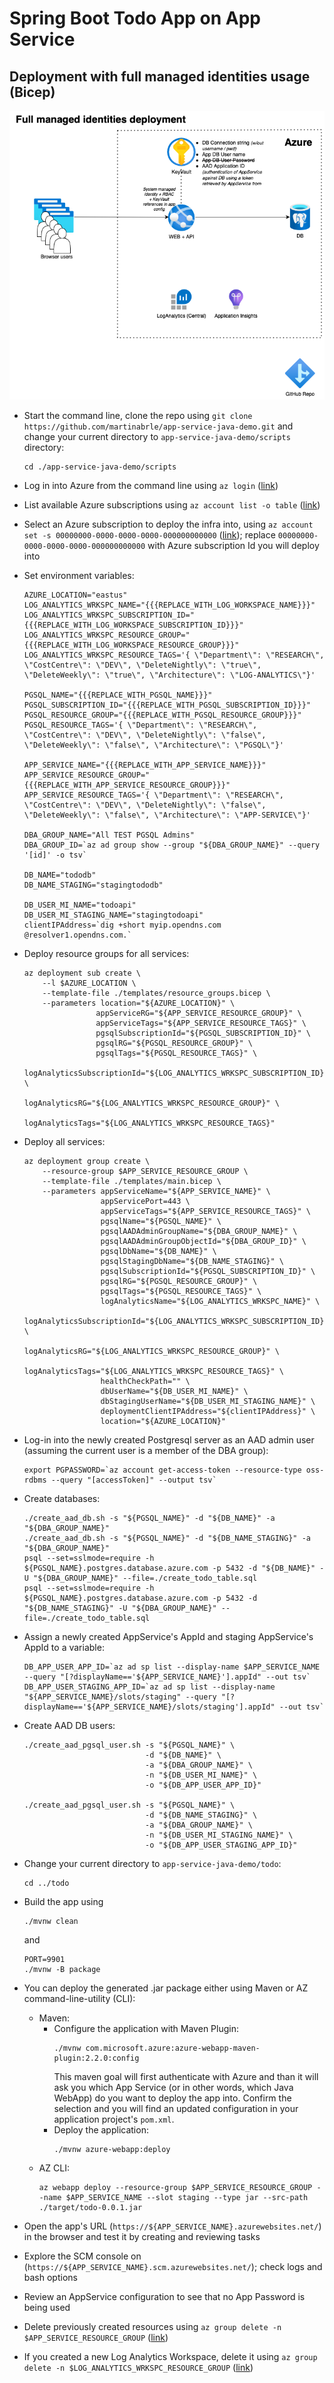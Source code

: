 # Spring Boot Todo App on App Service
## Deployment with full managed identities usage (Bicep)

![Architecture Diagram](../../diagrams/tiny-java-app-service-managed-identities.png)

* Start the command line, clone the repo using ```git clone https://github.com/martinabrle/app-service-java-demo.git``` and change your current directory to ```app-service-java-demo/scripts``` directory:
    ```
    cd ./app-service-java-demo/scripts
    ```
* Log in into Azure from the command line using ```az login``` ([link](https://docs.microsoft.com/en-us/cli/azure/authenticate-azure-cli))
* List available Azure subscriptions using ```az account list -o table``` ([link](https://docs.microsoft.com/en-us/cli/azure/account#az-account-list))
* Select an Azure subscription to deploy the infra into, using ```az account set -s 00000000-0000-0000-0000-000000000000```
  ([link](https://docs.microsoft.com/en-us/cli/azure/account#az-account-set)); replace ```00000000-0000-0000-0000-000000000000``` with Azure subscription Id you will deploy into
* Set environment variables:
    ```
    AZURE_LOCATION="eastus"
    LOG_ANALYTICS_WRKSPC_NAME="{{{REPLACE_WITH_LOG_WORKSPACE_NAME}}}"
    LOG_ANALYTICS_WRKSPC_SUBSCRIPTION_ID="{{{REPLACE_WITH_LOG_WORKSPACE_SUBSCRIPTION_ID}}}"
    LOG_ANALYTICS_WRKSPC_RESOURCE_GROUP="{{{REPLACE_WITH_LOG_WORKSPACE_RESOURCE_GROUP}}}"
    LOG_ANALYTICS_WRKSPC_RESOURCE_TAGS='{ \"Department\": \"RESEARCH\", \"CostCentre\": \"DEV\", \"DeleteNightly\": \"true\",  \"DeleteWeekly\": \"true\", \"Architecture\": \"LOG-ANALYTICS\"}'
    
    PGSQL_NAME="{{{REPLACE_WITH_PGSQL_NAME}}}"
    PGSQL_SUBSCRIPTION_ID="{{{REPLACE_WITH_PGSQL_SUBSCRIPTION_ID}}}"
    PGSQL_RESOURCE_GROUP="{{{REPLACE_WITH_PGSQL_RESOURCE_GROUP}}}"
    PGSQL_RESOURCE_TAGS='{ \"Department\": \"RESEARCH\", \"CostCentre\": \"DEV\", \"DeleteNightly\": \"false\",  \"DeleteWeekly\": \"false\", \"Architecture\": \"PGSQL\"}'

    APP_SERVICE_NAME="{{{REPLACE_WITH_APP_SERVICE_NAME}}}"
    APP_SERVICE_RESOURCE_GROUP="{{{REPLACE_WITH_APP_SERVICE_RESOURCE_GROUP}}}"
    APP_SERVICE_RESOURCE_TAGS='{ \"Department\": \"RESEARCH\", \"CostCentre\": \"DEV\", \"DeleteNightly\": \"false\",  \"DeleteWeekly\": \"false\", \"Architecture\": \"APP-SERVICE\"}'

    DBA_GROUP_NAME="All TEST PGSQL Admins"
    DBA_GROUP_ID=`az ad group show --group "${DBA_GROUP_NAME}" --query '[id]' -o tsv`

    DB_NAME="tododb"
    DB_NAME_STAGING="stagingtododb"

    DB_USER_MI_NAME="todoapi"
    DB_USER_MI_STAGING_NAME="stagingtodoapi"
    clientIPAddress=`dig +short myip.opendns.com @resolver1.opendns.com.`
    ```
* Deploy resource groups for all services:
    ```
    az deployment sub create \
        --l $AZURE_LOCATION \
        --template-file ./templates/resource_groups.bicep \
        --parameters location="${AZURE_LOCATION}" \
                    appServiceRG="${APP_SERVICE_RESOURCE_GROUP}" \
                    appServiceTags="${APP_SERVICE_RESOURCE_TAGS}" \
                    pgsqlSubscriptionId="${PGSQL_SUBSCRIPTION_ID}" \
                    pgsqlRG="${PGSQL_RESOURCE_GROUP}" \
                    pgsqlTags="${PGSQL_RESOURCE_TAGS}" \
                    logAnalyticsSubscriptionId="${LOG_ANALYTICS_WRKSPC_SUBSCRIPTION_ID}" \
                    logAnalyticsRG="${LOG_ANALYTICS_WRKSPC_RESOURCE_GROUP}" \
                    logAnalyticsTags="${LOG_ANALYTICS_WRKSPC_RESOURCE_TAGS}"
    ```
* Deploy all services:
    ```
    az deployment group create \
        --resource-group $APP_SERVICE_RESOURCE_GROUP \
        --template-file ./templates/main.bicep \
        --parameters appServiceName="${APP_SERVICE_NAME}" \
                     appServicePort=443 \
                     appServiceTags="${APP_SERVICE_RESOURCE_TAGS}" \
                     pgsqlName="${PGSQL_NAME}" \
                     pgsqlAADAdminGroupName="${DBA_GROUP_NAME}" \
                     pgsqlAADAdminGroupObjectId="${DBA_GROUP_ID}" \
                     pgsqlDbName="${DB_NAME}" \
                     pgsqlStagingDbName="${DB_NAME_STAGING}" \
                     pgsqlSubscriptionId="${PGSQL_SUBSCRIPTION_ID}" \
                     pgsqlRG="${PGSQL_RESOURCE_GROUP}" \
                     pgsqlTags="${PGSQL_RESOURCE_TAGS}" \
                     logAnalyticsName="${LOG_ANALYTICS_WRKSPC_NAME}" \
                     logAnalyticsSubscriptionId="${LOG_ANALYTICS_WRKSPC_SUBSCRIPTION_ID}" \
                     logAnalyticsRG="${LOG_ANALYTICS_WRKSPC_RESOURCE_GROUP}" \
                     logAnalyticsTags="${LOG_ANALYTICS_WRKSPC_RESOURCE_TAGS}" \
                     healthCheckPath="" \
                     dbUserName="${DB_USER_MI_NAME}" \
                     dbStagingUserName="${DB_USER_MI_STAGING_NAME}" \
                     deploymentClientIPAddress="${clientIPAddress}" \
                     location="${AZURE_LOCATION}"
    ```
* Log-in into the newly created Postgresql server as an AAD admin user (assuming the current user is a member of the DBA group):
    ```
    export PGPASSWORD=`az account get-access-token --resource-type oss-rdbms --query "[accessToken]" --output tsv`
    ```
* Create databases:
    ```
    ./create_aad_db.sh -s "${PGSQL_NAME}" -d "${DB_NAME}" -a "${DBA_GROUP_NAME}"
    ./create_aad_db.sh -s "${PGSQL_NAME}" -d "${DB_NAME_STAGING}" -a "${DBA_GROUP_NAME}"
    psql --set=sslmode=require -h ${PGSQL_NAME}.postgres.database.azure.com -p 5432 -d "${DB_NAME}" -U "${DBA_GROUP_NAME}" --file=./create_todo_table.sql
    psql --set=sslmode=require -h ${PGSQL_NAME}.postgres.database.azure.com -p 5432 -d "${DB_NAME_STAGING}" -U "${DBA_GROUP_NAME}" --file=./create_todo_table.sql
    ```
* Assign a newly created AppService's AppId and staging AppService's AppId to a variable:
    ```
    DB_APP_USER_APP_ID=`az ad sp list --display-name $APP_SERVICE_NAME --query "[?displayName=='${APP_SERVICE_NAME}'].appId" --out tsv`
    DB_APP_USER_STAGING_APP_ID=`az ad sp list --display-name "${APP_SERVICE_NAME}/slots/staging" --query "[?displayName=='${APP_SERVICE_NAME}/slots/staging'].appId" --out tsv`
    ```
* Create AAD DB users:
    ```
    ./create_aad_pgsql_user.sh -s "${PGSQL_NAME}" \
                               -d "${DB_NAME}" \
                               -a "${DBA_GROUP_NAME}" \
                               -n "${DB_USER_MI_NAME}" \
                               -o "${DB_APP_USER_APP_ID}"

    ./create_aad_pgsql_user.sh -s "${PGSQL_NAME}" \
                               -d "${DB_NAME_STAGING}" \
                               -a "${DBA_GROUP_NAME}" \
                               -n "${DB_USER_MI_STAGING_NAME}" \
                               -o "${DB_APP_USER_STAGING_APP_ID}"
    ```

* Change your current directory to ```app-service-java-demo/todo```:
    ```
    cd ../todo
    ```
* Build the app using
    ```
    ./mvnw clean
    ```
    and
    ```
    PORT=9901
    ./mvnw -B package
    ```
* You can deploy the generated .jar package either using Maven or AZ command-line-utility (CLI):
    * Maven:
        * Configure the application with Maven Plugin:
            ```
            ./mvnw com.microsoft.azure:azure-webapp-maven-plugin:2.2.0:config
            ```
            This maven goal will first authenticate with Azure and than it will ask you which App Service (or in other words, which Java WebApp) do you want to deploy the app into. Confirm the selection and you will find an updated configuration in your application project's ```pom.xml```.
        * Deploy the application:
             ```
             ./mvnw azure-webapp:deploy
             ```
    * AZ CLI:
        ``` 
        az webapp deploy --resource-group $APP_SERVICE_RESOURCE_GROUP --name $APP_SERVICE_NAME --slot staging --type jar --src-path ./target/todo-0.0.1.jar
        ```

* Open the app's URL (```https://${APP_SERVICE_NAME}.azurewebsites.net/```) in the browser and test it by creating and reviewing tasks
* Explore the SCM console on (```https://${APP_SERVICE_NAME}.scm.azurewebsites.net/```); check logs and bash options
* Review an AppService configuration to see that no App Password is being used
* Delete previously created resources using ```az group delete -n $APP_SERVICE_RESOURCE_GROUP``` ([link](https://docs.microsoft.com/en-us/cli/azure/group?view=azure-cli-latest#az-group-delete))
* If you created a new Log Analytics Workspace, delete it using  ```az group delete -n $LOG_ANALYTICS_WRKSPC_RESOURCE_GROUP``` ([link](https://docs.microsoft.com/en-us/cli/azure/group?view=azure-cli-latest#az-group-delete))
